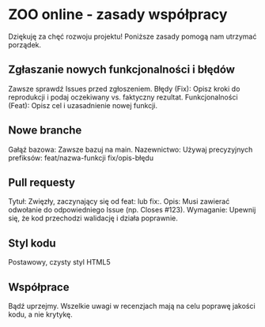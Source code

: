 # ZOO online - zasady współpracy
Dziękuję za chęć rozwoju projektu! Poniższe zasady pomogą nam utrzymać porządek.

## Zgłaszanie nowych funkcjonalności i błędów
Zawsze sprawdź Issues przed zgłoszeniem.
Błędy (Fix): Opisz kroki do reprodukcji i podaj oczekiwany vs. faktyczny rezultat.
Funkcjonalności (Feat): Opisz cel i uzasadnienie nowej funkcji.

## Nowe branche
Gałąź bazowa: Zawsze bazuj na main.
Nazewnictwo: Używaj precyzyjnych prefiksów:
feat/nazwa-funkcji
fix/opis-błędu

## Pull requesty
Tytuł: Zwięzły, zaczynający się od feat: lub fix:.
Opis: Musi zawierać odwołanie do odpowiedniego Issue (np. Closes #123).
Wymaganie: Upewnij się, że kod przechodzi walidację i działa poprawnie.

## Styl kodu
Postawowy, czysty styl HTML5

## Współprace
Bądź uprzejmy. Wszelkie uwagi w recenzjach mają na celu poprawę jakości kodu, a nie krytykę.
